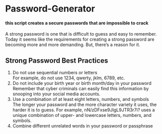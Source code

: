 # Password-Generator
#### this script creates a secure passwords that are impossible to crack 
A strong password is one that is difficult to guess and easy to remember. Today it seems like the requirements for creating a strong password are becoming more and more demanding. But, there’s a reason for it.
## Strong Password Best Practices
1. Do not use sequential numbers or letters <br/>
For example, do not use 1234, qwerty, jklm, 6789, etc.
2. Do not include your birth year or birth month/day in your password <br/>
Remember that cyber criminals can easily find this information by snooping into your social media accounts.
3. Use a combination of at least eight letters, numbers, and symbols <br/>
 The longer your password and the more character variety it uses, the harder it is to guess. For example, nN/zDFxse9JIgL9JTR3r7i? uses a unique combination of upper- and lowercase letters, numbers, and symbols.
 4. Combine different unrelated words in your password or passphrase

